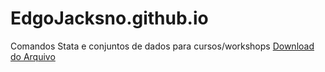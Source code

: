 # EdgoJacksno.github.io
Comandos Stata e conjuntos de dados para cursos/workshops
<a href="Atividade 1" download>Download do Arquivo</a>
